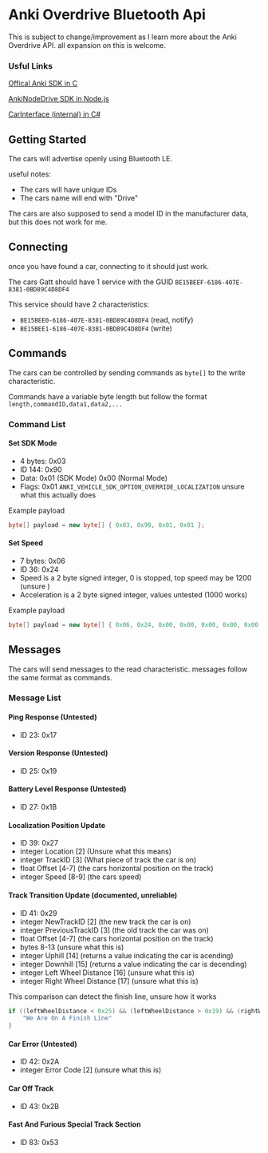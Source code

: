 # Anki Overdrive Bluetooth Api
This is subject to change/improvement as I learn more about the Anki Overdrive API.
all expansion on this is welcome.

### Usful Links
[Offical Anki SDK in C](https://github.com/anki/drive-sdk)

[AnkiNodeDrive SDK in Node.js](https://github.com/gravesjohnr/AnkiNodeDrive)

[CarInterface (internal) in C#](https://github.com/MasterAirscrachDev/Anki-Partydrive/tree/main/CarInterface)

## Getting Started
The cars will advertise openly using Bluetooth LE.

useful notes:
- The cars will have unique IDs
- The cars name will end with "Drive"

The cars are also supposed to send a model ID in the manufacturer data, but this does not work for me.

## Connecting
once you have found a car, connecting to it should just work.

The cars Gatt should have 1 service with the GUID `BE15BEEF-6186-407E-8381-0BD89C4D8DF4`

This service should have 2 characteristics:
- `BE15BEE0-6186-407E-8381-0BD89C4D8DF4` (read, notify)
- `BE15BEE1-6186-407E-8381-0BD89C4D8DF4` (write)

## Commands
The cars can be controlled by sending commands as `byte[]` to the write characteristic.

Commands have a variable byte length but follow the format
`length,commandID,data1,data2,...`

### Command List
#### Set SDK Mode
- 4 bytes: 0x03
- ID 144: 0x90
- Data: 0x01 (SDK Mode) 0x00 (Normal Mode)
- Flags: 0x01 `ANKI_VEHICLE_SDK_OPTION_OVERRIDE_LOCALIZATION` unsure what this actually does

Example payload
```cs
byte[] payload = new byte[] { 0x03, 0x90, 0x01, 0x01 };
```
#### Set Speed
- 7 bytes: 0x06
- ID 36: 0x24
- Speed is a 2 byte signed integer, 0 is stopped, top speed may be 1200 (unsure
)
- Acceleration is a 2 byte signed integer, values untested (1000 works)

Example payload
```cs
byte[] payload = new byte[] { 0x06, 0x24, 0x00, 0x00, 0x00, 0x00, 0x00 };
```


## Messages
The cars will send messages to the read characteristic. messages follow the same format as commands.

### Message List
#### Ping Response (Untested)
- ID 23: 0x17

#### Version Response (Untested)
- ID 25: 0x19

#### Battery Level Response (Untested)
- ID 27: 0x1B

#### Localization Position Update
- ID 39: 0x27
- integer Location [2] (Unsure what this means)
- integer TrackID [3] (What piece of track the car is on)
- float Offset [4-7] (the cars horizontal position on the track)
- integer Speed [8-9] (the cars speed)

#### Track Transition Update (documented, unreliable)
- ID 41: 0x29
- integer NewTrackID [2] (the new track the car is on)
- integer PreviousTrackID [3] (the old track the car was on)
- float Offset [4-7] (the cars horizontal position on the track)
- bytes 8-13 (unsure what this is)
- integer Uphill [14] (returns a value indicating the car is acending)
- integer Downhill [15] (returns a value indicating the car is decending)
- integer Left Wheel Distance [16] (unsure what this is)
- integer Right Wheel Distance [17] (unsure what this is)

This comparison can detect the finish line, unsure how it works
```cs
if ((leftWheelDistance < 0x25) && (leftWheelDistance > 0x19) && (rightWheelDistance < 0x25) && (rightWheelDistance > 0x19)) {
    "We Are On A Finish Line"
}
```

#### Car Error (Untested)
- ID 42: 0x2A
- integer Error Code [2] (unsure what this is)

#### Car Off Track
- ID 43: 0x2B

#### Fast And Furious Special Track Section
- ID 83: 0x53